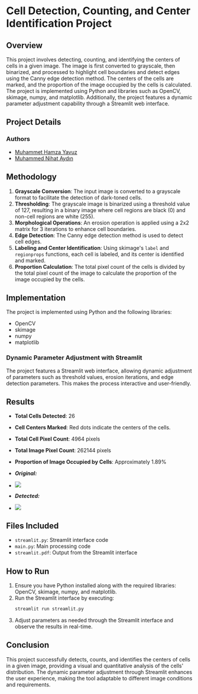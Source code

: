 # Cell Detection, Counting, and Center Identification Project

## Overview
This project involves detecting, counting, and identifying the centers of cells in a given image. The image is first converted to grayscale, then binarized, and processed to highlight cell boundaries and detect edges using the Canny edge detection method. The centers of the cells are marked, and the proportion of the image occupied by the cells is calculated. The project is implemented using Python and libraries such as OpenCV, skimage, numpy, and matplotlib. Additionally, the project features a dynamic parameter adjustment capability through a Streamlit web interface.

## Project Details

### Authors
- [Muhammet Hamza Yavuz](https://github.com/hamza37yavuz)  
- [Muhammed Nihat Aydın](https://github.com/Nihat-AYDIN)  

## Methodology
1. **Grayscale Conversion**: The input image is converted to a grayscale format to facilitate the detection of dark-toned cells.
2. **Thresholding**: The grayscale image is binarized using a threshold value of 127, resulting in a binary image where cell regions are black (0) and non-cell regions are white (255).
3. **Morphological Operations**: An erosion operation is applied using a 2x2 matrix for 3 iterations to enhance cell boundaries.
4. **Edge Detection**: The Canny edge detection method is used to detect cell edges.
5. **Labeling and Center Identification**: Using skimage's `label` and `regionprops` functions, each cell is labeled, and its center is identified and marked.
6. **Proportion Calculation**: The total pixel count of the cells is divided by the total pixel count of the image to calculate the proportion of the image occupied by the cells.

## Implementation
The project is implemented using Python and the following libraries:
- OpenCV
- skimage
- numpy
- matplotlib

### Dynamic Parameter Adjustment with Streamlit
The project features a Streamlit web interface, allowing dynamic adjustment of parameters such as threshold values, erosion iterations, and edge detection parameters. This makes the process interactive and user-friendly.

## Results
- **Total Cells Detected**: 26
- **Cell Centers Marked**: Red dots indicate the centers of the cells.
- **Total Cell Pixel Count**: 4964 pixels
- **Total Image Pixel Count**: 262144 pixels
- **Proportion of Image Occupied by Cells**: Approximately 1.89%

- **_Original:_**
- ![](https://github.com/hamza37yavuz/CellDetection/blob/main/I.png)

  
- **_Detected:_**
- ![](https://github.com/hamza37yavuz/CellDetection/blob/main/Detected.png)

## Files Included
- `streamlit.py`: Streamlit interface code
- `main.py`: Main processing code
- `streamlit.pdf`: Output from the Streamlit interface

## How to Run
1. Ensure you have Python installed along with the required libraries: OpenCV, skimage, numpy, and matplotlib.
2. Run the Streamlit interface by executing:
   ```sh
   streamlit run streamlit.py
   ```
3. Adjust parameters as needed through the Streamlit interface and observe the results in real-time.

## Conclusion
This project successfully detects, counts, and identifies the centers of cells in a given image, providing a visual and quantitative analysis of the cells' distribution. The dynamic parameter adjustment through Streamlit enhances the user experience, making the tool adaptable to different image conditions and requirements.
